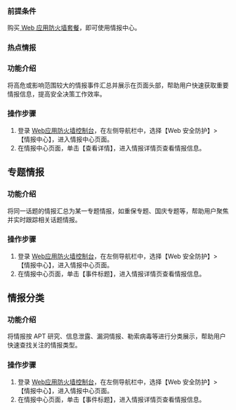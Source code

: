 ### 前提条件
购买[ Web 应用防火墙套餐]()，即可使用情报中心。

### 热点情报
### 功能介绍
将高危或影响范围较大的情报事件汇总并展示在页面头部，帮助用户快速获取重要情报信息，提高安全决策工作效率。

### 操作步骤
1. 登录 [Web应用防火墙控制台](https://console.cloud.tencent.com/guanjia/waf/overview)，在左侧导航栏中，选择【Web 安全防护】>【情报中心】，进入情报中心页面。
2. 在情报中心页面，单击【查看详情】，进入情报详情页查看情报信息。

 

## 专题情报
### 功能介绍
将同一话题的情报汇总为某一专题情报，如重保专题、国庆专题等，帮助用户聚焦并实时跟踪相关话题情报。

### 操作步骤
1. 登录 [Web应用防火墙控制台](https://console.cloud.tencent.com/guanjia/waf/overview)，在左侧导航栏中，选择【Web 安全防护】>【情报中心】，进入情报中心页面。
2. 在情报中心页面，单击【事件标题】，进入情报详情页查看情报信息。

## 情报分类
### 功能介绍
将情报按 APT 研究、信息泄露、漏洞情报、勒索病毒等进行分类展示，帮助用户快速查找关注的情报类型。

### 操作步骤
1. 登录 [Web应用防火墙控制台](https://console.cloud.tencent.com/guanjia/waf/overview)，在左侧导航栏中，选择【Web 安全防护】>【情报中心】，进入情报中心页面。
2. 在情报中心页面，单击【事件标题】，进入情报详情页查看情报信息。
 
